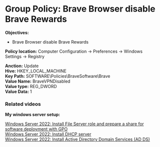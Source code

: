 # Group Policy: Brave Browser disable Brave Rewards

<b>Objectives:</b>

* Brave Browser disable Brave Rewards

<b>Policy location:</b> Computer Configuration -> Preferences -> Windows Settings -> Registry

<b>Anction:</b> Update <br />
<b>Hive:</b> HKEY_LOCAL_MACHINE <br />
<b>Key Path:</b> SOFTWARE\Policies\BraveSoftware\Brave <br />
<b>Value Name:</b> BraveVPNDisabled <br />
<b>Value type:</b> REG_DWORD <br />
<b>Value Data:</b> 1 <br />

### Related videos

<b>My windows server setup:</b> <br />

[Windows Server 2022: Install File Server role and prepare a share for software deployment with GPO](https://youtu.be/jEWSdC2qwyA) <br />
[Windows Server 2022: Install DHCP server](https://youtu.be/8n0MD9stQis) <br />
[Windows Server 2022: Install Active Directory Domain Services (AD DS)](https://youtu.be/1cYewbW3Tl0) <br />